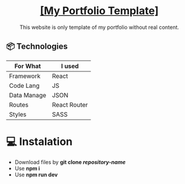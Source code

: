 <h1 align="center"><a href="https://elegant-leavitt-ad34a5.netlify.app/"> [My Portfolio Template]</a></h1>
<p align="center">This website is only template of my portfolio without real content.
</p>


## 📦 Technologies

| For What   | I used                      |
| ---------- | --------------------------- |
| Framework  | React                       |
| Code Lang  | JS                          |
| Data Manage| JSON                        |
| Routes     | React Router                |
| Styles     | SASS                        |

# 💻 Instalation
- Download files by **git clone _repository-name_**
- Use **npm i**
- Use **npm run dev**

